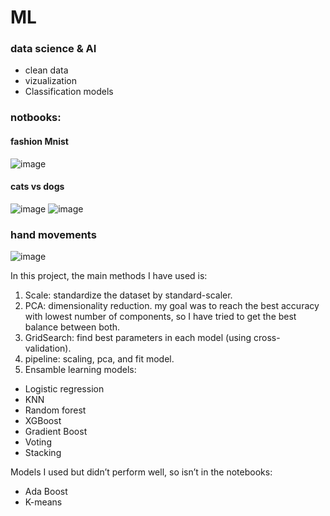 # ML
### data science & AI

* clean data
* vizualization
* Classification models<br>

### notbooks:
#### fashion Mnist
![image](https://user-images.githubusercontent.com/77155986/147161958-08175281-bcc5-4cb3-93f0-d66cfcf293cc.png)

#### cats vs dogs
![image](https://user-images.githubusercontent.com/77155986/147162331-0eb961a9-f172-4730-9cd7-1e3ca45fcc2b.png)
![image](https://user-images.githubusercontent.com/77155986/147162340-ec9b8ae8-e90a-4862-920e-c48d9bf83878.png)

### hand movements
![image](https://user-images.githubusercontent.com/77155986/147162440-e0118248-b7b0-4d58-a2b0-7bca17976d39.png)


In this project, the main methods I have used is:
1.	Scale: standardize the dataset by standard-scaler.
2.	PCA: dimensionality reduction.
my goal was to reach the best accuracy with lowest number of components, so I have tried to get the best balance between both.
3.	GridSearch: find best parameters in each model (using cross-validation).
4.	pipeline: scaling, pca, and fit model.
5.	Ensamble learning models: <br>
*	Logistic regression
*	KNN 
*	Random forest
*	XGBoost
*	Gradient Boost
*	Voting
*	Stacking<br>

Models I used but didn’t perform well, so isn’t in the notebooks:
*	Ada Boost
*	K-means


